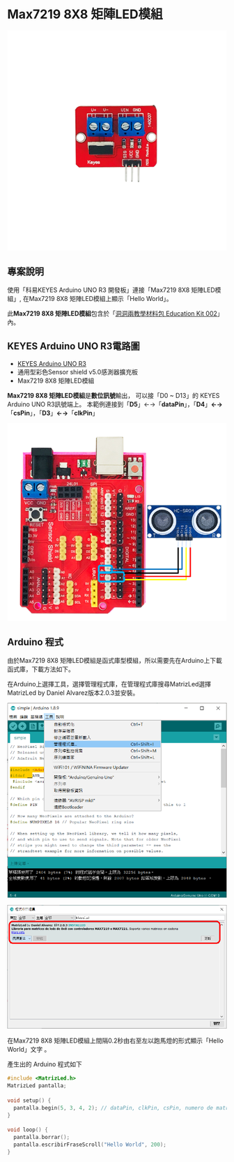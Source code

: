# Max7219 8X8 矩陣LED模組

![](../../.gitbook/assets/01%20%281%29.png)

## 專案說明

使用「科易KEYES Arduino UNO R3 開發板」連接「Max7219 8X8 矩陣LED模組」, 在Max7219 8X8 矩陣LED模組上顯示「Hello World」。

此**Max7219 8X8 矩陣LED模組**包含於「[洞洞兩教學材料包 Education Kit 002](https://www.robotkingdom.com.tw/product/rk-education-kit-002/)」內。

## KEYES Arduino UNO R3電路圖

* [KEYES Arduino UNO R3 
  ](https://www.robotkingdom.com.tw/product/keyes-uno-r3/)
* 通用型彩色Sensor shield v5.0感測器擴充板
* Max7219 8X8 矩陣LED模組

**Max7219 8X8 矩陣LED模組**是**數位訊號**輸出， 可以接「D0 ~ D13」的 KEYES Arduino UNO R3訊號端上。 本範例連接到「**D5**」←→「**dataPin**」，「**D4**」**←→**「**csPin**」，「**D3**」**←→**「**clkPin**」

![](../../.gitbook/assets/02%20%2812%29.png)

## Arduino 程式

由於Max7219 8X8 矩陣LED模組是函式庫型模組，所以需要先在Arduino上下載函式庫，下載方法如下。

在Arduino上選擇工具，選擇管理程式庫，在管理程式庫搜尋MatrizLed選擇MatrizLed by Daniel Alvarez版本2.0.3並安裝。

![](../../.gitbook/assets/03%20%283%29.png)

![](../../.gitbook/assets/04%20%283%29.png)

在Max7219 8X8 矩陣LED模組上間隔0.2秒由右至左以跑馬燈的形式顯示「Hello World」文字 。

產生出的 Arduino 程式如下

```c
#include <MatrizLed.h>
MatrizLed pantalla;

void setup() {
  pantalla.begin(5, 3, 4, 2); // dataPin, clkPin, csPin, numero de matrices de 8x8
}

void loop() { 
  pantalla.borrar();
  pantalla.escribirFraseScroll("Hello World", 200); 
}

```



